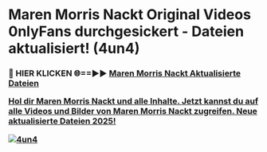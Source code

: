 # Maren Morris Nackt Original Videos 0nlyFans durchgesickert - Dateien aktualisiert! (4un4)

<h3>🔴 HIER KLICKEN 🌐==►► <a href="https://tinyurl.com/h6vf6nb8" rel="nofollow">Maren Morris Nackt Aktualisierte Dateien

Hol dir Maren Morris Nackt und alle Inhalte. Jetzt kannst du auf alle Videos und Bilder von Maren Morris Nackt zugreifen. Neue aktualisierte Dateien 2025!

[![4un4](https://i.imgur.com/sD4kR3V.gif)](https://tinyurl.com/h6vf6nb8)
